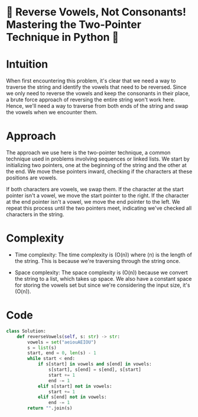 # 🔄 Reverse Vowels, Not Consonants! Mastering the Two-Pointer Technique in Python 🐍

# Intuition
When first encountering this problem, it's clear that we need a way to traverse the string and identify the vowels that need to be reversed. Since we only need to reverse the vowels and keep the consonants in their place, a brute force approach of reversing the entire string won't work here. Hence, we'll need a way to traverse from both ends of the string and swap the vowels when we encounter them.

# Approach
The approach we use here is the two-pointer technique, a common technique used in problems involving sequences or linked lists. We start by initializing two pointers, one at the beginning of the string and the other at the end. We move these pointers inward, checking if the characters at these positions are vowels.

If both characters are vowels, we swap them. If the character at the start pointer isn't a vowel, we move the start pointer to the right. If the character at the end pointer isn't a vowel, we move the end pointer to the left. We repeat this process until the two pointers meet, indicating we've checked all characters in the string.

# Complexity
- Time complexity:
The time complexity is \(O(n)\) where \(n\) is the length of the string. This is because we're traversing through the string once.

- Space complexity:
The space complexity is \(O(n)\) because we convert the string to a list, which takes up space. We also have a constant space for storing the vowels set but since we're considering the input size, it's \(O(n)\).

# Code
```python
class Solution:
    def reverseVowels(self, s: str) -> str:
        vowels = set("aeiouAEIOU") 
        s = list(s) 
        start, end = 0, len(s) - 1 
        while start < end: 
            if s[start] in vowels and s[end] in vowels: 
                s[start], s[end] = s[end], s[start] 
                start += 1 
                end -= 1 
            elif s[start] not in vowels: 
                start += 1 
            elif s[end] not in vowels: 
                end -= 1 
        return "".join(s) 
```
